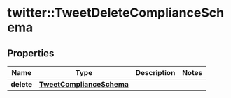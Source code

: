 # twitter::TweetDeleteComplianceSchema


## Properties
Name | Type | Description | Notes
------------ | ------------- | ------------- | -------------
**delete** | [**TweetComplianceSchema**](TweetComplianceSchema.md) |  | 


